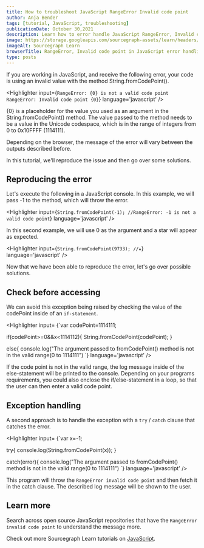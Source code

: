 ```yaml
---
title: How to troubleshoot JavaScript RangeError Invalid code point
author: Anja Bender
tags: [tutorial, JavaScript, troubleshooting]
publicationDate: October 30,2021
description: Learn how to error handle JavaScript RangeError, Invalid code point
image: https://storage.googleapis.com/sourcegraph-assets/learn/headers/sourcegraph-learn-header.png
imageAlt: Sourcegraph Learn
browserTitle: RangeError, Invalid code point in JavaScript error handling
type: posts
---
```


If you are working in JavaScript, and receive the following error, your code is using an invalid value with the method String.fromCodePoint().

<Highlighter
input={`RangeError: {0} is not a valid code point
RangeError: Invalid code point {0}`}
language='javascript'
/>

{0} is a placeholder for the value you used as an argument in the String.fromCodePoint() method. The value passed to the method needs to be a value in the Unicode codespace, which is in the range of integers from 0 to 0x10FFFF (1114111).

Depending on the browser, the message of the error will vary between the outputs described before.

In this tutorial, we'll reproduce the issue and then go over some solutions.

## Reproducing the error

Let's execute the following in a JavaScript console. In this example, we will pass -1 to the method, which will throw the error.

<Highlighter
input={`String.fromCodePoint(-1); //RangeError: -1 is not a valid code point`}
language='javascript'
/>

In this second example, we will use 0 as the argument and a star will appear as expected.

<Highlighter
input={`String.fromCodePoint(9733); //★`}
language='javascript'
/>

Now that we have been able to reproduce the error, let's go over possible solutions.

## Check before accessing

We can avoid this exception being raised by checking the value of the codePoint inside of an `if-statement`.

<Highlighter
input=
{`var codePoint=1114111;

if(codePoint>=0&&x<1114112){
String.fromCodePoint(codePoint); 
}

else{
console.log("The argument passed to fromCodePoint() method is not in the valid range(0 to 1114111")
`}
language='javascript'
/>

If the code point is not in the valid range, the log message inside of the else-statement will be printed to the console. Depending on your programs requirements, you could also enclose the if/else-statement in a loop, so that the user can then enter a valid code point.   

## Exception handling

A second approach is to handle the exception with a `try` / `catch` clause that catches the error.

<Highlighter
input=
{`var x=-1;

try{
console.log(String.fromCodePoint(x)); 
}

catch(error){
  console.log("The argument passed to fromCodePoint() method is not in the valid range(0 to 1114111")
`}
language='javascript'
/>

This program will throw the `RangeError invalid code point` and then fetch it in the catch clause. The described log message will be shown to the user. 

## Learn more

Search across open source JavaScript repositories that have the `RangeError invalid code point` to understand the message more.

<SourcegraphSearch query="RangeError: Invalid code point lang:js" patternType="literal"/>

Check out more Sourcegraph Learn tutorials on [JavaScript](https://learn.sourcegraph.com/tags/javascript).
